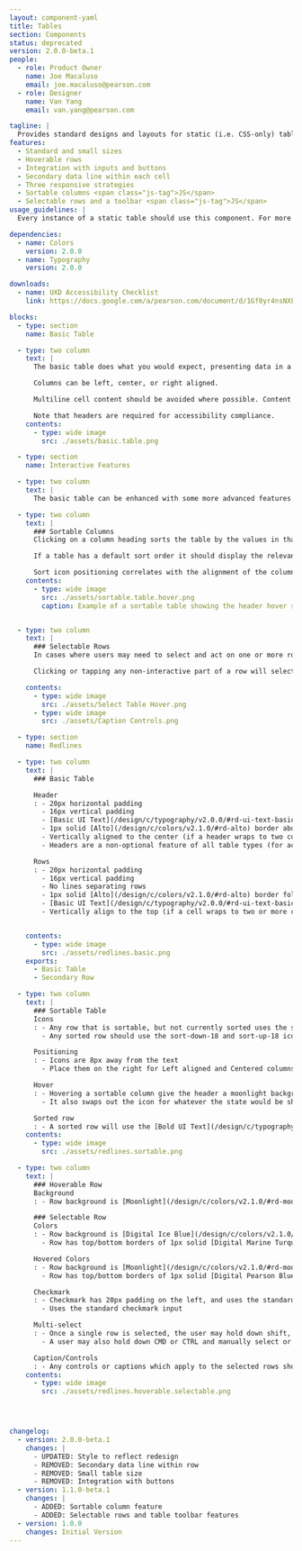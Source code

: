 ```yaml
---
layout: component-yaml
title: Tables
section: Components
status: deprecated
version: 2.0.0-beta.1
people:
  - role: Product Owner
    name: Joe Macaluso
    email: joe.macaluso@pearson.com
  - role: Designer
    name: Van Yang
    email: van.yang@pearson.com

tagline: |
  Provides standard designs and layouts for static (i.e. CSS-only) tables.
features:
  - Standard and small sizes
  - Hoverable rows
  - Integration with inputs and buttons
  - Secondary data line within each cell
  - Three responsive strategies
  - Sortable columns <span class="js-tag">JS</span>
  - Selectable rows and a toolbar <span class="js-tag">JS</span>
usage_guidelines: |
  Every instance of a static table should use this component. For more complex tables with sorting, filtering, etc. see the Interactive Table component.

dependencies:
  - name: Colors
    version: 2.0.0
  - name: Typography
    version: 2.0.0

downloads:
  - name: UXD Accessibility Checklist
    link: https://docs.google.com/a/pearson.com/document/d/1Gf0yr4nsNXLBJIFEHFDVYeI6495Nrwa1caKgvaM-7Bs/edit?usp=sharing

blocks:
  - type: section
    name: Basic Table

  - type: two column
    text: |
      The basic table does what you would expect, presenting data in a static tabular format with headers.

      Columns can be left, center, or right aligned.

      Multiline cell content should be avoided where possible. Content should be top aligned.

      Note that headers are required for accessibility compliance.
    contents:
      - type: wide image
        src: ./assets/basic.table.png

  - type: section
    name: Interactive Features

  - type: two column
    text: |
      The basic table can be enhanced with some more advanced features to handle more complicated use cases.

  - type: two column
    text: |
      ### Sortable Columns
      Clicking on a column heading sorts the table by the values in that column. Selecting the same column heading twice alternates between ascending and descending order.

      If a table has a default sort order it should display the relevant icon at initial presentation.

      Sort icon positioning correlates with the alignment of the column it belongs to. A left-aligned column gets the icon on the right of the label, etc.
    contents:
      - type: wide image
        src: ./assets/sortable.table.hover.png
        caption: Example of a sortable table showing the header hover state.


  - type: two column
    text: |
      ### Selectable Rows
      In cases where users may need to select and act on one or more rows you may add a checkbox column and include a toolbar at the top of the table.

      Clicking or tapping any non-interactive part of a row will select that row. Holding down shift and selecting a second row will select all the intervening rows as well.

    contents:
      - type: wide image
        src: ./assets/Select Table Hover.png
      - type: wide image
        src: ./assets/Caption Controls.png

  - type: section
    name: Redlines

  - type: two column
    text: |
      ### Basic Table

      Header
      : - 20px horizontal padding
        - 16px vertical padding
        - [Basic UI Text](/design/c/typography/v2.0.0/#rd-ui-text-basic)
        - 1px solid [Alto](/design/c/colors/v2.1.0/#rd-alto) border above and below header row
        - Vertically aligned to the center (if a header wraps to two columns)
        - Headers are a non-optional feature of all table types (for accessibility compliance)

      Rows
      : - 20px horizontal padding
        - 16px vertical padding
        - No lines separating rows
        - 1px solid [Alto](/design/c/colors/v2.1.0/#rd-alto) border following the final row
        - [Basic UI Text](/design/c/typography/v2.0.0/#rd-ui-text-basic)
        - Vertically align to the top (if a cell wraps to two or more columns)


    contents:
      - type: wide image
        src: ./assets/redlines.basic.png
    exports:
      - Basic Table
      - Secondary Row

  - type: two column
    text: |
      ### Sortable Table
      Icons
      : - Any row that is sortable, but not currently sorted uses the sort-inactive-18 icon
        - Any sorted row should use the sort-down-18 and sort-up-18 icons, depending on the current sort order

      Positioning
      : - Icons are 8px away from the text
        - Place them on the right for Left aligned and Centered columns, on the left for Right aligned columns

      Hover
      : - Hovering a sortable column give the header a moonlight background
        - It also swaps out the icon for whatever the state would be should the user click on the header

      Sorted row
      : - A sorted row will use the [Bold UI Text](/design/c/typography/v2.0.0/#rd-ui-text-bold) style
    contents:
      - type: wide image
        src: ./assets/redlines.sortable.png

  - type: two column
    text: |
      ### Hoverable Row
      Background
      : - Row background is [Moonlight](/design/c/colors/v2.1.0/#rd-moonlight)

      ### Selectable Row
      Colors
      : - Row background is [Digital Ice Blue](/design/c/colors/v2.1.0/#rd-digital-ice-blue)
        - Row has top/bottom borders of 1px solid [Digital Marine Turquoise](/design/c/colors/v2.1.0/#rd-digital-marine-turquoise)

      Hovered Colors
      : - Row background is [Moonlight](/design/c/colors/v2.1.0/#rd-moonlight)
        - Row has top/bottom borders of 1px solid [Digital Pearson Blue](/design/c/colors/v2.1.0/#rd-digital-pearson-blue)

      Checkmark
      : - Checkmark has 20px padding on the left, and uses the standard 20px padding of the cell contents on the right
        - Uses the standard checkmark input

      Multi-select
      : - Once a single row is selected, the user may hold down shift, click or tap another row, and select every row in between the two
        - A user may also hold down CMD or CTRL and manually select or unselect rows

      Caption/Controls
      : - Any controls or captions which apply to the selected rows should be positioned 28px above or below the main table
    contents:
      - type: wide image
        src: ./assets/redlines.hoverable.selectable.png




changelog:
  - version: 2.0.0-beta.1
    changes: |
      - UPDATED: Style to reflect redesign
      - REMOVED: Secondary data line within row
      - REMOVED: Small table size
      - REMOVED: Integration with buttons
  - version: 1.1.0-beta.1
    changes: |
      - ADDED: Sortable column feature
      - ADDED: Selectable rows and table toolbar features
  - version: 1.0.0
    changes: Initial Version
---
```

